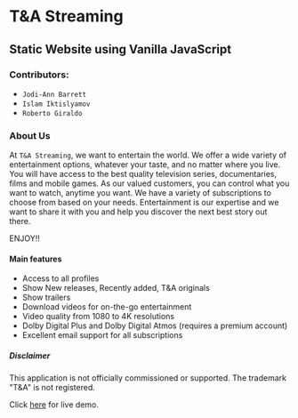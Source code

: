 # T&A Streaming

## Static Website using Vanilla JavaScript

### Contributors:

- ```Jodi-Ann Barrett```
- ```Islam Iktislyamov```
- ```Roberto Giraldo```

### About Us

At ```T&A Streaming```, we want to entertain the world. We offer a wide variety of entertainment options, whatever your taste, and no matter where you live. You will have access to the best quality television series, documentaries, films and mobile games. As our valued customers, you can control what you want to watch, anytime you want. We have a variety of subscriptions to choose from based on your needs. Entertainment is our expertise and we want to share it with you and help you discover the next best story out there.

ENJOY!!

#### Main features

- Access to all profiles
- Show New releases, Recently added, T&A originals
- Show trailers
- Download videos for on-the-go entertainment
- Video quality from 1080 to 4K resolutions
- Dolby Digital Plus and Dolby Digital Atmos (requires a premium account)
- Excellent email support for all subscriptions

##### Disclaimer

This application is not officially commissioned or supported.
The trademark "T&A" is not registered.

Click [here]( https://moorebarrett-jodiann.github.io/ta-streaming/) for live demo.
